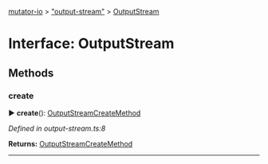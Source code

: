 [mutator-io](../README.md) > ["output-stream"](../modules/_output_stream_.md) > [OutputStream](../interfaces/_output_stream_.outputstream.md)



# Interface: OutputStream


## Methods
<a id="create"></a>

###  create

► **create**(): [OutputStreamCreateMethod](_output_stream_.outputstreamcreatemethod.md)



*Defined in output-stream.ts:8*





**Returns:** [OutputStreamCreateMethod](_output_stream_.outputstreamcreatemethod.md)





___


